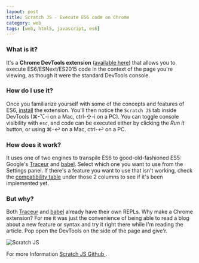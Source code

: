 ```yaml
---
layout: post
title: Scratch JS - Execute ES6 code on Chrome
category: web
tags: [web, html5, javascript, es6]
---
```


### What is it?
It's a **Chrome DevTools extension** ([available here](https://chrome.google.com/webstore/detail/scratch-js/alploljligeomonipppgaahpkenfnfkn)) that allows you to execute ES6/ESNext/ES2015 code in the context of the page you're viewing, as though it were the standard DevTools console.

### How do I use it?
Once you familiarize yourself with some of the concepts and features of ES6, [install](https://chrome.google.com/webstore/detail/scratch-js/alploljligeomonipppgaahpkenfnfkn) the extension. You'll then notice the `Scratch JS` tab inside DevTools (⌘-⌥-i on a Mac, ctrl-⇧-i on a PC). You can toggle console visibility with `esc`, and code can be executed either by clicking the _Run it_ button, or using ⌘-↩ on a Mac, ctrl-↩ on a PC.

<!--more-->

### How does it work?
It uses one of two engines to transpile ES6 to good-old-fashioned ES5: Google's [Traceur](https://github.com/google/traceur-compiler) and [babel](https://github.com/babel/babel/). Select which one you want to use from the Settings panel. If there's a feature you want to use that isn't working, check the [compatibility table](http://kangax.github.io/compat-table/es6/) under those 2 columns to see if it's been implemented yet.

### But why?
Both [Traceur](https://google.github.io/traceur-compiler/demo/repl.html#) and [babel](https://babeljs.io/) already have their own REPLs. Why make a Chrome extension? For me it was just the convenience of being able to read a blog about a new feature or syntax and try it right there while I'm reading the article. Pop open the DevTools on the side of the page and give'r.

<img src="{{ site.baseurl }}/images/posts/scratch-js.png" alt="Scratch JS"/>


For more Information
<a target="_blank" href="https://github.com/richgilbank/Scratch-JS">
    <i class="fa fa-github"></i>
    Scratch JS Github
</a>.
